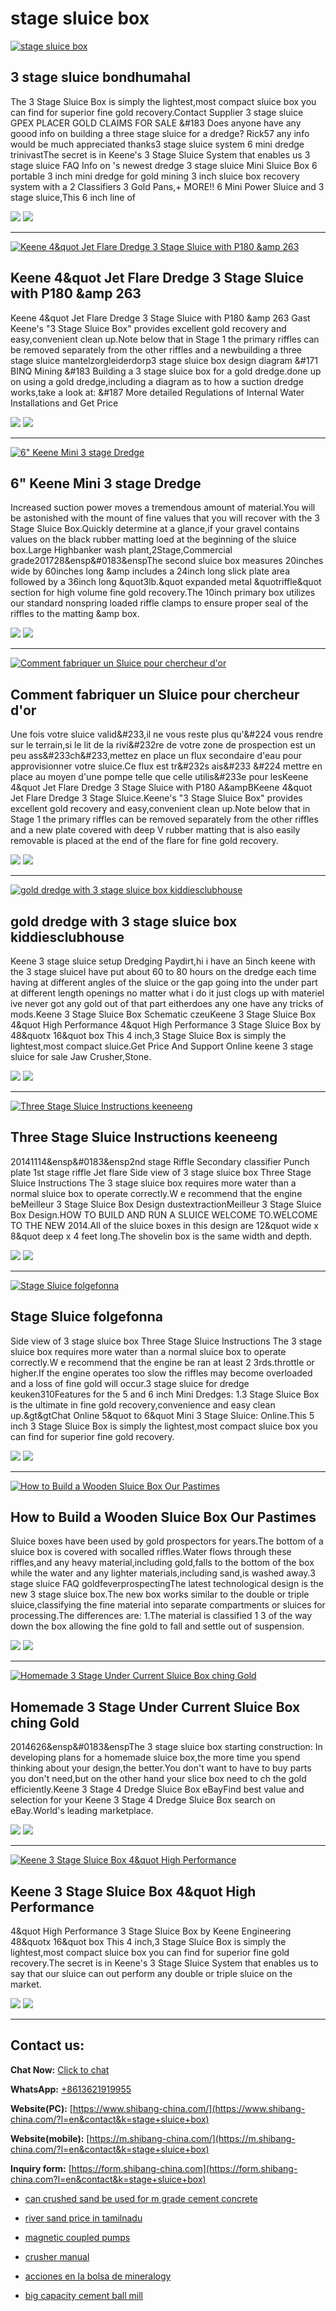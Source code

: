 # stage sluice box

<a href="https://swt.shibang-china.com/?l=en&img&k=stage+sluice+box" target="_blank">![stage sluice box](http://static.shibang-china.com/all-800x300/1445.jpg)</a>

## 3 stage sluice bondhumahal
The 3 Stage Sluice Box is simply the lightest,most compact sluice box you can find for superior fine gold recovery.Contact Supplier 3 stage sluice GPEX PLACER GOLD CLAIMS FOR SALE &#183 Does anyone have any goood info on building a three stage sluice for a dredge? Rick57 any info would be much appreciated thanks3 stage sluice system 6 mini dredge trinivastThe secret is in Keene's 3 Stage Sluice System that enables us 3 stage sluice FAQ Info on 's newest dredge 3 stage sluice Mini Sluice Box 6 portable 3 inch mini dredge for gold mining 3 inch sluice box recovery system with a 2 Classifiers 3 Gold Pans,+ MORE!! 6 Mini Power Sluice and 3 stage sluice,This 6 inch line of


<a href="https://whatsapp.shibangsoft.com/WhatsApp.php" target="_blank" title="WhatsApp">![](http://static.shibang-china.com/icon/whatsapp.png)</a> <a href="https://swt.shibang-china.com/?l=en&icon&k=stage+sluice+box" target="_blank">![](http://static.shibang-china.com/icon/chat-en.png)</a>

---

<a href="https://swt.shibang-china.com/?l=en&img&k=stage+sluice+box" target="_blank">![Keene 4&quot Jet Flare Dredge 3 Stage Sluice with P180 &amp 263](http://static.shibang-china.com/all-800x300/1301.jpg)</a>

## Keene 4&quot Jet Flare Dredge 3 Stage Sluice with P180 &amp 263
Keene 4&quot Jet Flare Dredge 3 Stage Sluice with P180 &amp 263 Gast Keene's "3 Stage Sluice Box" provides excellent gold recovery and easy,convenient clean up.Note below that in Stage 1 the primary riffles can be removed separately from the other riffles and a newbuilding a three stage sluice mantelzorgleiderdorp3 stage sluice box design diagram &#171 BINQ Mining &#183 Building a 3 stage sluice box for a gold dredge.done up on using a gold dredge,including a diagram as to how a suction dredge works,take a look at: &#187 More detailed Regulations of Internal Water Installations and Get Price


<a href="https://whatsapp.shibangsoft.com/WhatsApp.php" target="_blank" title="WhatsApp">![](http://static.shibang-china.com/icon/whatsapp.png)</a> <a href="https://swt.shibang-china.com/?l=en&icon&k=stage+sluice+box" target="_blank">![](http://static.shibang-china.com/icon/chat-en.png)</a>

---

<a href="https://swt.shibang-china.com/?l=en&img&k=stage+sluice+box" target="_blank">![6" Keene Mini 3 stage Dredge](http://static.shibang-china.com/all-800x300/867.jpg)</a>

## 6" Keene Mini 3 stage Dredge
Increased suction power moves a tremendous amount of material.You will be astonished with the mount of fine values that you will recover with the 3 Stage Sluice Box.Quickly determine at a glance,if your gravel contains values on the black rubber matting loed at the beginning of the sluice box.Large Highbanker wash plant,2Stage,Commercial grade201728&ensp&#0183&enspThe second sluice box measures 20inches wide by 60inches long &amp includes a 24inch long slick plate area followed by a 36inch long &quot3lb.&quot expanded metal &quotriffle&quot section for high volume fine gold recovery.The 10inch primary box utilizes our standard nonspring loaded riffle clamps to ensure proper seal of the riffles to the matting &amp box.


<a href="https://whatsapp.shibangsoft.com/WhatsApp.php" target="_blank" title="WhatsApp">![](http://static.shibang-china.com/icon/whatsapp.png)</a> <a href="https://swt.shibang-china.com/?l=en&icon&k=stage+sluice+box" target="_blank">![](http://static.shibang-china.com/icon/chat-en.png)</a>

---

<a href="https://swt.shibang-china.com/?l=en&img&k=stage+sluice+box" target="_blank">![Comment fabriquer un Sluice pour chercheur d'or](http://static.shibang-china.com/all-800x300/969.jpg)</a>

## Comment fabriquer un Sluice pour chercheur d'or
Une fois votre sluice valid&#233,il ne vous reste plus qu'&#224 vous rendre sur le terrain,si le lit de la rivi&#232re de votre zone de prospection est un peu ass&#233ch&#233,mettez en place un flux secondaire d'eau pour approvisionner votre sluice.Ce flux est tr&#232s ais&#233 &#224 mettre en place au moyen d'une pompe telle que celle utilis&#233e pour lesKeene 4&quot Jet Flare Dredge 3 Stage Sluice with P180 A&ampBKeene 4&quot Jet Flare Dredge 3 Stage Sluice.Keene's "3 Stage Sluice Box" provides excellent gold recovery and easy,convenient clean up.Note below that in Stage 1 the primary riffles can be removed separately from the other riffles and a new plate covered with deep V rubber matting that is also easily removable is placed at the end of the flare for fine gold recovery.


<a href="https://whatsapp.shibangsoft.com/WhatsApp.php" target="_blank" title="WhatsApp">![](http://static.shibang-china.com/icon/whatsapp.png)</a> <a href="https://swt.shibang-china.com/?l=en&icon&k=stage+sluice+box" target="_blank">![](http://static.shibang-china.com/icon/chat-en.png)</a>

---

<a href="https://swt.shibang-china.com/?l=en&img&k=stage+sluice+box" target="_blank">![gold dredge with 3 stage sluice box kiddiesclubhouse](http://static.shibang-china.com/all-800x300/1314.jpg)</a>

## gold dredge with 3 stage sluice box kiddiesclubhouse
Keene 3 stage sluice setup Dredging Paydirt,hi i have an 5inch keene with the 3 stage sluiceI have put about 60 to 80 hours on the dredge each time having at different angles of the sluice or the gap going into the under part at different length openings no matter what i do it just clogs up with materiel ive never got any gold out of that part eitherdoes any one have any tricks of mods.Keene 3 Stage Sluice Box Schematic czeuKeene 3 Stage Sluice Box 4&quot High Performance 4&quot High Performance 3 Stage Sluice Box by 48&quotx 16&quot box This 4 inch,3 Stage Sluice Box is simply the lightest,most compact sluice.Get Price And Support Online keene 3 stage sluice for sale Jaw Crusher,Stone.


<a href="https://whatsapp.shibangsoft.com/WhatsApp.php" target="_blank" title="WhatsApp">![](http://static.shibang-china.com/icon/whatsapp.png)</a> <a href="https://swt.shibang-china.com/?l=en&icon&k=stage+sluice+box" target="_blank">![](http://static.shibang-china.com/icon/chat-en.png)</a>

---

<a href="https://swt.shibang-china.com/?l=en&img&k=stage+sluice+box" target="_blank">![Three Stage Sluice Instructions keeneeng](http://static.shibang-china.com/all-800x300/812.jpg)</a>

## Three Stage Sluice Instructions keeneeng
20141114&ensp&#0183&ensp2nd stage Riffle Secondary classifier Punch plate 1st stage riffle Jet flare Side view of 3 stage sluice box Three Stage Sluice Instructions The 3 stage sluice box requires more water than a normal sluice box to operate correctly.W e recommend that the engine beMeilleur 3 Stage Sluice Box Design dustextractionMeilleur 3 Stage Sluice Box Design.HOW TO BUILD AND RUN A SLUICE WELCOME TO.WELCOME TO THE NEW 2014.All of the sluice boxes in this design are 12&quot wide x 8&quot deep x 4 feet long.The shovelin box is the same width and depth.


<a href="https://whatsapp.shibangsoft.com/WhatsApp.php" target="_blank" title="WhatsApp">![](http://static.shibang-china.com/icon/whatsapp.png)</a> <a href="https://swt.shibang-china.com/?l=en&icon&k=stage+sluice+box" target="_blank">![](http://static.shibang-china.com/icon/chat-en.png)</a>

---

<a href="https://swt.shibang-china.com/?l=en&img&k=stage+sluice+box" target="_blank">![Stage Sluice folgefonna](http://static.shibang-china.com/all-800x300/564.jpg)</a>

## Stage Sluice folgefonna
Side view of 3 stage sluice box Three Stage Sluice Instructions The 3 stage sluice box requires more water than a normal sluice box to operate correctly.W e recommend that the engine be ran at least 2 3rds.throttle or higher.If the engine operates too slow the riffles may become overloaded and a loss of fine gold will occur.3 stage sluice for dredge keuken310Features for the 5 and 6 inch Mini Dredges: 1.3 Stage Sluice Box is the ultimate in fine gold recovery,convenience and easy clean up.&gt&gtChat Online 5&quot to 6&quot Mini 3 Stage Sluice: Online.This 5 inch 3 Stage Sluice Box is simply the lightest,most compact sluice box you can find for superior fine gold recovery.


<a href="https://whatsapp.shibangsoft.com/WhatsApp.php" target="_blank" title="WhatsApp">![](http://static.shibang-china.com/icon/whatsapp.png)</a> <a href="https://swt.shibang-china.com/?l=en&icon&k=stage+sluice+box" target="_blank">![](http://static.shibang-china.com/icon/chat-en.png)</a>

---

<a href="https://swt.shibang-china.com/?l=en&img&k=stage+sluice+box" target="_blank">![How to Build a Wooden Sluice Box Our Pastimes](http://static.shibang-china.com/all-800x300/795.jpg)</a>

## How to Build a Wooden Sluice Box Our Pastimes
Sluice boxes have been used by gold prospectors for years.The bottom of a sluice box is covered with socalled riffles.Water flows through these riffles,and any heavy material,including gold,falls to the bottom of the box while the water and any lighter materials,including sand,is washed away.3 stage sluice FAQ goldfeverprospectingThe latest technological design is the new 3 stage sluice box.The new box works similar to the double or triple sluice,classifying the fine material into separate compartments or sluices for processing.The differences are: 1.The material is classified 1 3 of the way down the box allowing the fine gold to fall and settle out of suspension.


<a href="https://whatsapp.shibangsoft.com/WhatsApp.php" target="_blank" title="WhatsApp">![](http://static.shibang-china.com/icon/whatsapp.png)</a> <a href="https://swt.shibang-china.com/?l=en&icon&k=stage+sluice+box" target="_blank">![](http://static.shibang-china.com/icon/chat-en.png)</a>

---

<a href="https://swt.shibang-china.com/?l=en&img&k=stage+sluice+box" target="_blank">![Homemade 3 Stage Under Current Sluice Box ching Gold](http://static.shibang-china.com/all-800x300/501.jpg)</a>

## Homemade 3 Stage Under Current Sluice Box ching Gold
2014626&ensp&#0183&enspThe 3 stage sluice box starting construction: In developing plans for a homemade sluice box,the more time you spend thinking about your design,the better.You don't want to have to buy parts you don't need,but on the other hand your slice box need to ch the gold efficiently.Keene 3 Stage 4 Dredge Sluice Box eBayFind best value and selection for your Keene 3 Stage 4 Dredge Sluice Box search on eBay.World's leading marketplace.


<a href="https://whatsapp.shibangsoft.com/WhatsApp.php" target="_blank" title="WhatsApp">![](http://static.shibang-china.com/icon/whatsapp.png)</a> <a href="https://swt.shibang-china.com/?l=en&icon&k=stage+sluice+box" target="_blank">![](http://static.shibang-china.com/icon/chat-en.png)</a>

---

<a href="https://swt.shibang-china.com/?l=en&img&k=stage+sluice+box" target="_blank">![Keene 3 Stage Sluice Box 4&quot High Performance](http://static.shibang-china.com/all-800x300/1486.jpg)</a>

## Keene 3 Stage Sluice Box 4&quot High Performance
4&quot High Performance 3 Stage Sluice Box by Keene Engineering 48&quotx 16&quot box This 4 inch,3 Stage Sluice Box is simply the lightest,most compact sluice box you can find for superior fine gold recovery.The secret is in Keene's 3 Stage Sluice System that enables us to say that our sluice can out perform any double or triple sluice on the market.

<a href="https://whatsapp.shibangsoft.com/WhatsApp.php" target="_blank" title="WhatsApp">![](http://static.shibang-china.com/icon/whatsapp.png)</a> <a href="https://swt.shibang-china.com/?l=en&icon&k=stage+sluice+box" target="_blank">![](http://static.shibang-china.com/icon/chat-en.png)</a>

---
## Contact us:

**Chat Now:** [Click to chat](https://swt.shibang-china.com?l=en&contact&k=stage+sluice+box)

**WhatsApp:**  [+8613621919955](https://whatsapp.shibangsoft.com/WhatsApp.php)

**Website(PC):** [https://www.shibang-china.com/](https://www.shibang-china.com/?l=en&contact&k=stage+sluice+box)

**Website(mobile):** [https://m.shibang-china.com/](https://m.shibang-china.com/?l=en&contact&k=stage+sluice+box)

**Inquiry form:** [https://form.shibang-china.com](https://form.shibang-china.com?l=en&contact&k=stage+sluice+box)

* [can crushed sand be used for m grade cement concrete](../116/can%20crushed%20sand%20be%20used%20for%20m%20grade%20cement%20concrete.md)

* [river sand price in tamilnadu](../117/river%20sand%20price%20in%20tamilnadu.md)

* [magnetic coupled pumps](../118/magnetic%20coupled%20pumps.md)

* [crusher manual](../111/crusher%20manual.md)

* [acciones en la bolsa de mineralogy](../117/acciones%20en%20la%20bolsa%20de%20mineralogy.md)

* [big capacity cement ball mill](../113/big%20capacity%20cement%20ball%20mill.md)